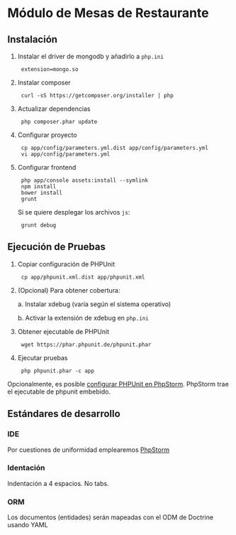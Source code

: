 Módulo de Mesas de Restaurante
===============================

## Instalación

1. Instalar el driver de mongodb y añadirlo a `php.ini`

        extension=mongo.so
    
2. Instalar composer

        curl -sS https://getcomposer.org/installer | php
    
3. Actualizar dependencias

        php composer.phar update

4. Configurar proyecto

        cp app/config/parameters.yml.dist app/config/parameters.yml
        vi app/config/parameters.yml
        
5. Configurar frontend

        php app/console assets:install --symlink
        npm install
        bower install
        grunt
        
    Si se quiere desplegar los archivos `js`:
    
        grunt debug
        
        
## Ejecución de Pruebas

1. Copiar configuración de PHPUnit

        cp app/phpunit.xml.dist app/phpunit.xml
        
2. (Opcional) Para obtener cobertura:

    a. Instalar xdebug (varía según el sistema operativo)
    
    b. Activar la extensión de xdebug en `php.ini`
    
3. Obtener ejecutable de PHPUnit

        wget https://phar.phpunit.de/phpunit.phar

4. Ejecutar pruebas

        php phpunit.phar -c app
 
Opcionalmente, es posible
[configurar PHPUnit en PhpStorm](https://confluence.jetbrains.com/display/PhpStorm/Debugging,+Profiling+and+Testing+Symfony2+-+Symfony+Development+using+PhpStorm#Debugging%2CProfilingandTestingSymfony2-SymfonyDevelopmentusingPhpStorm-UnitTestingSymfony2).
PhpStorm trae el ejecutable de phpunit embebido.

## Estándares de desarrollo

### IDE

Por cuestiones de uniformidad emplearemos [PhpStorm](https://www.jetbrains.com/phpstorm/)

### Identación

Indentación a 4 espacios. No tabs.

### ORM

Los documentos (entidades) serán mapeadas con el ODM de Doctrine usando YAML

